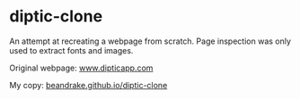 # diptic-clone
An attempt at recreating a webpage from scratch.  Page inspection was only used to extract fonts and images.

Original webpage: www.dipticapp.com  

My copy: [beandrake.github.io/diptic-clone](http://beandrake.github.io/diptic-clone)
